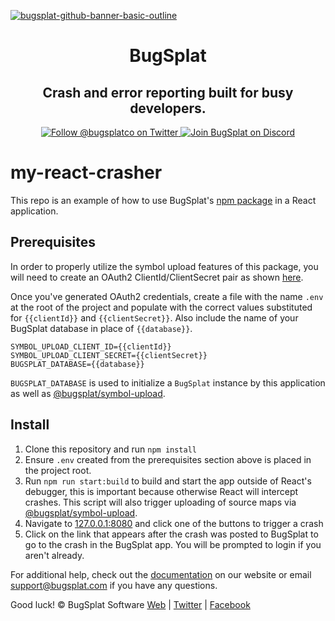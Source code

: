 [![bugsplat-github-banner-basic-outline](https://user-images.githubusercontent.com/20464226/149019306-3186103c-5315-4dad-a499-4fd1df408475.png)](https://bugsplat.com)
<br/>

# <div align="center">BugSplat</div>

## **<div align="center">Crash and error reporting built for busy developers.</div>**

<div align="center">
  <a href="https://twitter.com/BugSplatCo">
    <img
      alt="Follow @bugsplatco on Twitter"
      src="https://img.shields.io/twitter/follow/bugsplatco?label=Follow%20BugSplat&style=social"
    >
  </a>
  <a href="https://discord.gg/K4KjjRV5ve">
    <img
      alt="Join BugSplat on Discord"
      src="https://img.shields.io/discord/664965194799251487?label=Join%20Discord&logo=Discord&style=social"
    >
  </a>
</div>

# my-react-crasher

This repo is an example of how to use BugSplat's
[npm package](https://www.npmjs.com/package/bugsplat-react)
in a React application.

## Prerequisites

In order to properly utilize the symbol upload features of this package, you
will need to create an OAuth2 ClientId/ClientSecret pair as shown
[here](https://docs.bugsplat.com/introduction/development/web-services/oauth2).

Once you've generated OAuth2 credentials, create a file with the name `.env`
at the root of the project and populate with the correct values substituted
for `{{clientId}}` and `{{clientSecret}}`. Also include the name of your
BugSplat database in place of `{{database}}`.

```text
SYMBOL_UPLOAD_CLIENT_ID={{clientId}}
SYMBOL_UPLOAD_CLIENT_SECRET={{clientSecret}}
BUGSPLAT_DATABASE={{database}}
```

`BUGSPLAT_DATABASE` is used to initialize a `BugSplat` instance
by this application as well as
[@bugsplat/symbol-upload](https://www.npmjs.com/package/@bugsplat/symbol-upload).

## Install

1. Clone this repository and run `npm install`
2. Ensure `.env` created from the prerequisites section above
   is placed in the project root.
3. Run `npm run start:build` to build and start the app outside
   of React's debugger, this is important because otherwise React
   will intercept crashes. This script will also trigger uploading
   of source maps via
   [@bugsplat/symbol-upload](https://www.npmjs.com/package/@bugsplat/symbol-upload).
4. Navigate to [127.0.0.1:8080](http://127.0.0.1:8080)
   and click one of the buttons to trigger a crash
5. Click on the link that appears after the crash was posted
   to BugSplat to go to the crash in the BugSplat app. You will
   be prompted to login if you aren't already.

For additional help, check out the
[documentation](http://www.bugsplat.com/docs/) on our website
or email support@bugsplat.com if you have any questions.

Good luck!
© BugSplat Software
[Web](https://www.bugsplat.com)
| [Twitter](https://twitter.com/BugSplatCo)
| [Facebook](https://www.facebook.com/bugsplatsoftware/)

